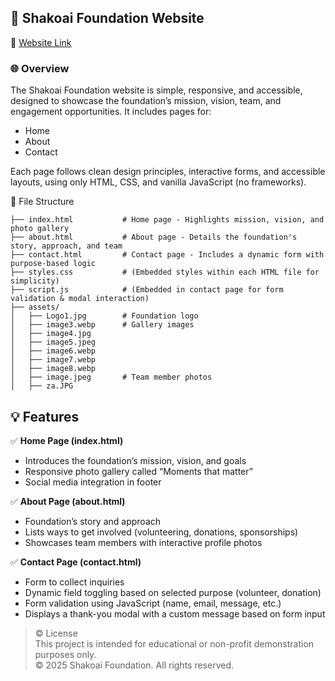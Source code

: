 ## 📘 Shakoai Foundation Website
🔗 [Website Link](https://cmotau-bit.github.io/Web-Week8-Assignment/index.html)

### 🌐 Overview
The Shakoai Foundation website is simple, responsive, and accessible, designed to showcase the foundation’s mission, vision, team, and engagement opportunities. It includes pages for:
- Home
- About
- Contact

Each page follows clean design principles, interactive forms, and accessible layouts, using only HTML, CSS, and vanilla JavaScript (no frameworks).

📁 File Structure
```plaintext
├── index.html           # Home page - Highlights mission, vision, and photo gallery
├── about.html           # About page - Details the foundation's story, approach, and team
├── contact.html         # Contact page - Includes a dynamic form with purpose-based logic
├── styles.css           # (Embedded styles within each HTML file for simplicity)
├── script.js            # (Embedded in contact page for form validation & modal interaction)
├── assets/
│   ├── Logo1.jpg        # Foundation logo
│   ├── image3.webp      # Gallery images
│   ├── image4.jpg
│   ├── image5.jpeg
│   ├── image6.webp
│   ├── image7.webp
│   ├── image8.webp
│   ├── image.jpeg       # Team member photos
│   ├── za.JPG
```
## 💡 Features
✅ **Home Page (index.html)**
- Introduces the foundation’s mission, vision, and goals
- Responsive photo gallery called “Moments that matter”
- Social media integration in footer

✅ **About Page (about.html)**
- Foundation’s story and approach
- Lists ways to get involved (volunteering, donations, sponsorships)
- Showcases team members with interactive profile photos

✅ **Contact Page (contact.html)**
- Form to collect inquiries
- Dynamic field toggling based on selected purpose (volunteer, donation)
- Form validation using JavaScript (name, email, message, etc.)
- Displays a thank-you modal with a custom message based on form input

> © License  
> This project is intended for educational or non-profit demonstration purposes only.  
> © 2025 Shakoai Foundation. All rights reserved.


